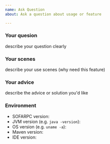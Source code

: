 ```yaml
---
name: Ask Question
about: Ask a question about usage or feature

---
```


### Your quesion

describe your question clearly

### Your scenes

describe your use scenes (why need this feature)

### Your advice

describe the advice or solution you'd like

### Environment

- SOFARPC version:
- JVM version (e.g. `java -version`):
- OS version (e.g. `uname -a`):
- Maven version:
- IDE version:


